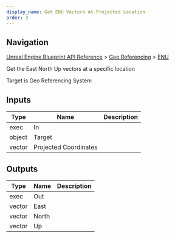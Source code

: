 ```yaml
---
display_name: Get ENU Vectors At Projected Location
order: 3
---
```

## Navigation

[Unreal Engine Blueprint API Reference](https://dev.epicgames.com/documentation/en-us/unreal-engine/BlueprintAPI) > [Geo Referencing](https://dev.epicgames.com/documentation/en-us/unreal-engine/BlueprintAPI/GeoReferencing) > [ENU](https://dev.epicgames.com/documentation/en-us/unreal-engine/BlueprintAPI/GeoReferencing/ENU)

Get the East North Up vectors at a specific location

Target is Geo Referencing System

## Inputs

| Type | Name | Description |
| --- | --- | --- |
| exec | In |  |
| object | Target |  |
| vector | Projected Coordinates |  |

## Outputs

| Type | Name | Description |
| --- | --- | --- |
| exec | Out |  |
| vector | East |  |
| vector | North |  |
| vector | Up |  |
